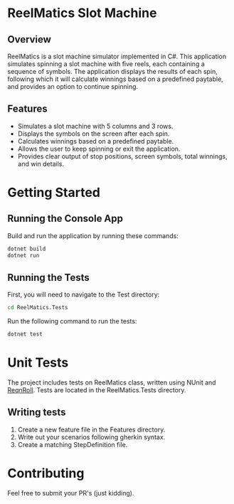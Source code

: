 # ReelMatics Slot Machine

## Overview

ReelMatics is a slot machine simulator implemented in C#. This application simulates spinning a slot machine with five reels, each containing a sequence of symbols. The application displays the results of each spin, following which it will calculate winnings based on a predefined paytable, and provides an option to continue spinning.

## Features

- Simulates a slot machine with 5 columns and 3 rows.
- Displays the symbols on the screen after each spin.
- Calculates winnings based on a predefined paytable.
- Allows the user to keep spinning or exit the application.
- Provides clear output of stop positions, screen symbols, total winnings, and win details.

# Getting Started

## Running the Console App

Build and run the application by running these commands:
```bash
dotnet build
dotnet run 
```

## Running the Tests

First, you will need to navigate to the Test directory:
```bash
cd ReelMatics.Tests
```

Run the following command to run the tests:
```bash 
dotnet test
```

# Unit Tests

The project includes tests on ReelMatics class, written using NUnit and [ReqnRoll](https://docs.reqnroll.net/latest/index.html).
Tests are located in the ReelMatics.Tests directory.

## Writing tests

1. Create a new feature file in the Features directory.
2. Write out your scenarios following gherkin syntax.
3. Create a matching StepDefinition file.

# Contributing

Feel free to submit your PR's (just kidding).

